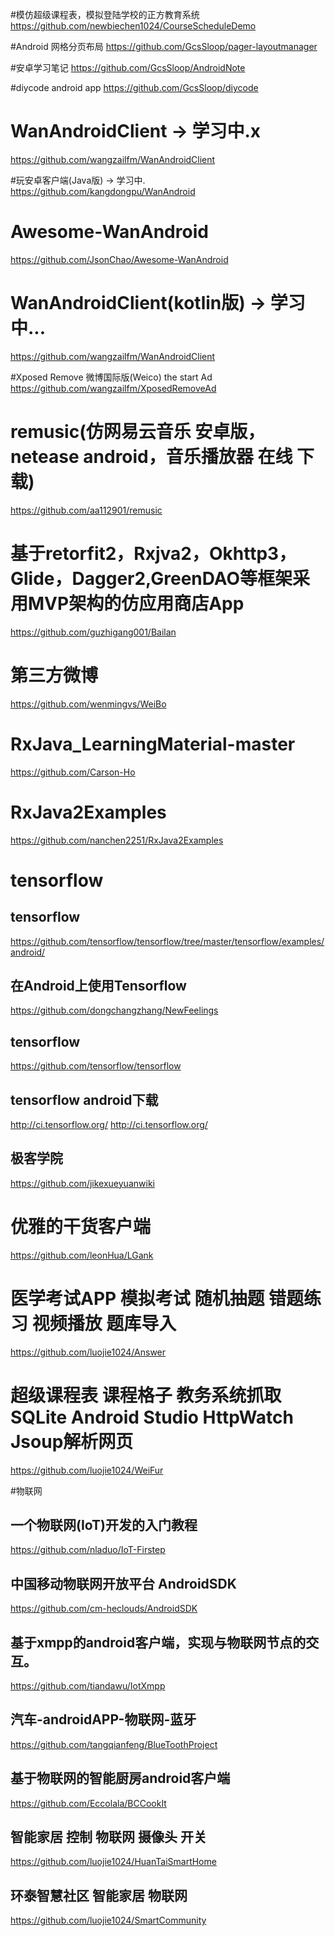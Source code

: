 
#模仿超级课程表，模拟登陆学校的正方教育系统
https://github.com/newbiechen1024/CourseScheduleDemo


#Android 网格分页布局
https://github.com/GcsSloop/pager-layoutmanager

#安卓学习笔记 
https://github.com/GcsSloop/AndroidNote

#diycode android app
https://github.com/GcsSloop/diycode

# WanAndroidClient -> 学习中.x
https://github.com/wangzailfm/WanAndroidClient

#玩安卓客户端(Java版) -> 学习中.
https://github.com/kangdongpu/WanAndroid

# Awesome-WanAndroid
https://github.com/JsonChao/Awesome-WanAndroid

# WanAndroidClient(kotlin版) -> 学习中...
https://github.com/wangzailfm/WanAndroidClient

#Xposed Remove 微博国际版(Weico) the start Ad
https://github.com/wangzailfm/XposedRemoveAd

# remusic(仿网易云音乐 安卓版，netease android，音乐播放器 在线 下载)
https://github.com/aa112901/remusic

# 基于retorfit2，Rxjva2，Okhttp3，Glide，Dagger2,GreenDAO等框架采用MVP架构的仿应用商店App
https://github.com/guzhigang001/Bailan

# 第三方微博
https://github.com/wenmingvs/WeiBo

# RxJava_LearningMaterial-master
https://github.com/Carson-Ho

# RxJava2Examples
https://github.com/nanchen2251/RxJava2Examples

# tensorflow # 
## tensorflow
https://github.com/tensorflow/tensorflow/tree/master/tensorflow/examples/android/

## 在Android上使用Tensorflow
https://github.com/dongchangzhang/NewFeelings

## tensorflow
https://github.com/tensorflow/tensorflow

## tensorflow android下载
http://ci.tensorflow.org/
http://ci.tensorflow.org/

## 极客学院
https://github.com/jikexueyuanwiki


#  优雅的干货客户端
https://github.com/leonHua/LGank

# 医学考试APP 模拟考试 随机抽题 错题练习 视频播放 题库导入
https://github.com/luojie1024/Answer

# 超级课程表 课程格子 教务系统抓取 SQLite Android Studio HttpWatch Jsoup解析网页
https://github.com/luojie1024/WeiFur

#物联网
## 一个物联网(IoT)开发的入门教程
https://github.com/nladuo/IoT-Firstep

## 中国移动物联网开放平台 AndroidSDK
https://github.com/cm-heclouds/AndroidSDK

## 基于xmpp的android客户端，实现与物联网节点的交互。
https://github.com/tiandawu/IotXmpp

## 汽车-androidAPP-物联网-蓝牙
https://github.com/tangqianfeng/BlueToothProject

## 基于物联网的智能厨房android客户端
https://github.com/Eccolala/BCCookIt

## 智能家居 控制 物联网 摄像头 开关
https://github.com/luojie1024/HuanTaiSmartHome

## 环泰智慧社区 智能家居 物联网
https://github.com/luojie1024/SmartCommunity
